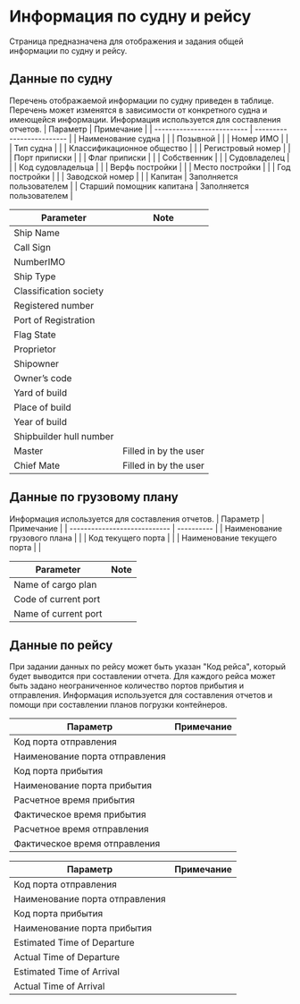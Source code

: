 # Информация по судну и рейсу
Страница предназначена для отображения и задания общей информации по судну и рейсу.
## Данные по судну
Перечень отображаемой информации по судну приведен в таблице. Перечень может изменятся в зависимости от конкретного судна и имеющейся информации.  Информация используется для составления отчетов. 
| Параметр                   | Примечание                |
| -------------------------- | ------------------------- |
| Наименование судна         |                           |
| Позывной                   |                           |
| Номер ИМО                  |                           |
| Тип судна                  |                           |
| Классификационное общество |                           |
| Регистровый номер          |                           |
| Порт приписки              |                           |
| Флаг приписки              |                           |
| Собственник                |                           |
| Cудовладелец               |                           |
| Код судовладельца          |                           |
| Верфь постройки            |                           |
| Место постройки            |                           |
| Год постройки              |                           |
| Заводской номер            |                           |
| Капитан                    | Заполняется пользователем |
| Старший помощник капитана  | Заполняется пользователем |

| Parameter               | Note                  |
| ----------------------- | --------------------- |
| Ship Name               |                       |
| Call Sign               |                       |
| NumberIMO               |                       |
| Ship Type               |                       |
| Classification society  |                       |
| Registered number       |                       |
| Port of Registration    |                       |
| Flag State              |                       |
| Proprietor              |                       |
| Shipowner               |                       |
| Owner’s code            |                       |
| Yard of build           |                       |
| Place of build          |                       |
| Year of build           |                       |
| Shipbuilder hull number |                       |
| Master                  | Filled in by the user |
| Chief Mate              | Filled in by the user |

## Данные по грузовому плану
 Информация используется для составления отчетов.
| Параметр                     | Примечание |
| ---------------------------- | ---------- |
| Наименование грузового плана |            |
| Код текущего порта           |            |
| Наименование текущего порта  |            |


| Parameter            | Note |
| -------------------- | ---- |
| Name of cargo plan   |      |
| Code of current port |      |
| Name of current port |      |

## Данные по рейсу
При задании данных по рейсу может быть указан "Код рейса", который будет выводится при составлении отчета. Для каждого рейса может быть задано неограниченное количество портов прибытия и отправления. Информация используется для составления отчетов и помощи при составлении планов погрузки контейнеров.

| Параметр                       | Примечание |
| ------------------------------ | ---------- |
| Код порта отправления          |            |
| Наименование порта отправления |            |
| Код порта прибытия             |            |
| Наименование порта прибытия    |            |
| Расчетное время прибытия       |            |
| Фактическое время прибытия     |            |
| Расчетное время отправления    |            |
| Фактическое время отправления  |            |

| Параметр                       | Примечание |
| ------------------------------ | ---------- |
| Код порта отправления          |            |
| Наименование порта отправления |            |
| Код порта прибытия             |            |
| Наименование порта прибытия    |            |
| Estimated Time of Departure    |            |
| Actual Time of Departure       |            |
| Estimated Time of Arrival      |            |
| Actual Time of Arrival         |            |